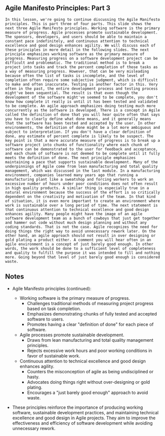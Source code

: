 ## Agile Manifesto Principles: Part 3
```
In this lesson, we're going to continue discussing the Agile Manifesto principles. This is part three of four parts. This slide shows the next three Agile Manifesto principles. Working software is the primary measure of progress. Agile processes promote sustainable development. The sponsors, developers, and users should be able to maintain a constant pace indefinitely, and continuous attention to technical excellence and good design enhances agility. We will discuss each of these principles in more detail in the following slides. The next principle emphasizes working software as the primary measure of progress. Measuring progress on a software development project can be difficult and problematic. The traditional method is to break a project into tasks and track the percent completion of those tasks as a way of measuring progress. However, that can be very misleading because often the list of tasks is incomplete, and the level of completion often require some subjective judgment, which is difficult to make and often inaccurate. Testing is another factor in this. Very often in the past, the entire development process and testing process might've been sequential. The result is that even though the development of the software might've seemed to be complete, you don't know how complete it really is until it has been tested and validated to be complete. An agile approach emphasizes doing testing much more concurrently as the software is developed. There is a concept in Agile called the definition of done that you will hear quite often that says you have to clearly define what done means, and it generally means that the software has been tested and accepted by the user. In other environments, the definition of done might be a lot more ambiguous and subject to interpretation. If you don't have a clear definition of done, any estimate of percent complete is likely to be suspect. The key point is that a more accurate measure of progress is to break up a software project into chunks of functionality where each chunk of software can be demonstrated to the user for feedback and acceptance, and each chunk of software is not deemed to be complete until it fully meets the definition of done. The next principle emphasizes maintaining a pace that supports sustainable development. Many of the underpinnings of Agile come from lean manufacturing and total quality management, which was discussed in the last module. In a manufacturing environment, companies learned many years ago that running a manufacturing plant like a sweatshop and forcing workers to work an excessive number of hours under poor conditions does not often result in high quality products. A similar thing is especially true in a natural environment because the success of the effort is so critically dependent on the creativity and motivation of the team. In that kind of situation, it is even more important to create an environment where work is sustainable over a long period of time. The next statement is that continuous attention to technical excellence and good design enhances agility. Many people might have the image of an agile software development team as a bunch of cowboys that just get together and hammer out code without much design planning and without any coding standards. That is not the case. Agile recognizes the need for doing things the right way to avoid unnecessary rework later. On the other hand, an agile approach should not result in over designing or gold plating a product either. A comment you will hear often in an agile environment is a concept of just barely good enough. In other words, the work should be done to a sufficient level of completeness and quality to fulfill the purpose it was intended to fill and nothing more. Going beyond that level of just barely good enough is considered waste.
```

## Notes
- Agile Manifesto principles (continued):
  - Working software is the primary measure of progress.
    - Challenges traditional methods of measuring project progress based on task completion.
    - Emphasizes demonstrating chunks of fully tested and accepted software to users.
    - Promotes having a clear "definition of done" for each piece of software.
  - Agile processes promote sustainable development.
    - Draws from lean manufacturing and total quality management principles.
    - Rejects excessive work hours and poor working conditions in favor of sustainable work.
  - Continuous attention to technical excellence and good design enhances agility.
    - Counters the misconception of agile as being undisciplined or hasty.
    - Advocates doing things right without over-designing or gold plating.
    - Encourages a "just barely good enough" approach to avoid waste.

- These principles reinforce the importance of producing working software, sustainable development practices, and maintaining technical excellence and good design in Agile projects. They aim to improve the effectiveness and efficiency of software development while avoiding unnecessary rework.